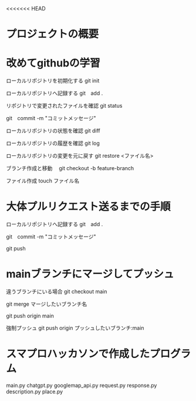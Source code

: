 <<<<<<< HEAD
# プロジェクトの概要
# 改めてgithubの学習

ローカルリポジトリを初期化する	git init

ローカルリポジトリへ記録する	git　add .

リポジトリで変更されたファイルを確認	git status

git　commit -m "コミットメッセージ"

ローカルリポジトリの状態を確認		git diff

ローカルリポジトリの履歴を確認		git log　

ローカルリポジトリの変更を元に戻す	git restore <ファイル名>

ブランチ作成と移動　 git checkout -b feature-branch

ファイル作成    touch ファイル名

# 大体プルリクエスト送るまでの手順
ローカルリポジトリへ記録する	git　add .

git　commit -m "コミットメッセージ"

git push

# mainブランチにマージしてプッシュ
違うブランチにいる場合
git checkout main

git merge マージしたいブランチ名

git push origin main

強制プッシュ
git push origin プッシュしたいブランチ:main



# スマプロハッカソンで作成したプログラム
main.py
chatgpt.py
googlemap_api.py
request.py
response.py
description.py
place.py

